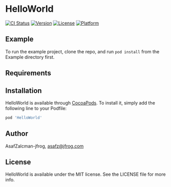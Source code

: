 # HelloWorld

[![CI Status](https://img.shields.io/travis/AsafZalcman-jfrog/HelloWorld.svg?style=flat)](https://travis-ci.org/AsafZalcman-jfrog/HelloWorld)
[![Version](https://img.shields.io/cocoapods/v/HelloWorld.svg?style=flat)](https://cocoapods.org/pods/HelloWorld)
[![License](https://img.shields.io/cocoapods/l/HelloWorld.svg?style=flat)](https://cocoapods.org/pods/HelloWorld)
[![Platform](https://img.shields.io/cocoapods/p/HelloWorld.svg?style=flat)](https://cocoapods.org/pods/HelloWorld)

## Example

To run the example project, clone the repo, and run `pod install` from the Example directory first.

## Requirements

## Installation

HelloWorld is available through [CocoaPods](https://cocoapods.org). To install
it, simply add the following line to your Podfile:

```ruby
pod 'HelloWorld'
```

## Author

AsafZalcman-jfrog, asafz@jfrog.com

## License

HelloWorld is available under the MIT license. See the LICENSE file for more info.

